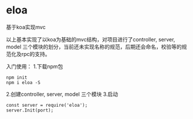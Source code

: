 # eloa
基于koa实现mvc

以上基本实现了以koa为基础的mvc结构，对项目进行了controller, server, model 三个模块的划分，当前还未实现名称的规范，后期还会命名，校验等的规范化及rpc的支持。

入门使用：
1.下载npm包
```
npm init 
npm i eloa -S
```
2.创建controller, server, model 三个模块
3.启动
```
const server = require('eloa');
server.Init(port);
```





